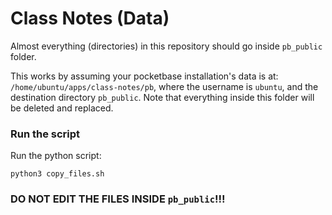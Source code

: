 # Class Notes (Data)

Almost everything (directories) in this repository should go inside `pb_public` folder.

This works by assuming your pocketbase installation's data is at: `/home/ubuntu/apps/class-notes/pb`, where the username is `ubuntu`, and the destination directory `pb_public`. Note that everything inside this folder will be deleted and replaced.

### Run the script

Run the python script:

```
python3 copy_files.sh
```

### DO NOT EDIT THE FILES INSIDE `pb_public`!!!
